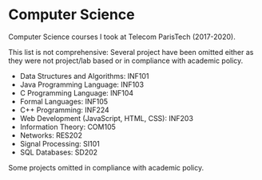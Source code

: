 # Computer Science

Computer Science courses I took at Telecom ParisTech (2017-2020).

This list is not comprehensive: Several project have been omitted either as they were not project/lab based or in compliance with academic policy.


* Data Structures and Algorithms: INF101
* Java Programming Language: INF103
* C Programming Language: INF104
* Formal Languages: INF105
* C++ Programming: INF224
* Web Development (JavaScript, HTML, CSS): INF203
* Information Theory: COM105
* Networks: RES202
* Signal Processing: SI101
* SQL Databases: SD202

Some projects omitted in compliance with academic policy.
